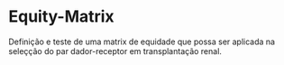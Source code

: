 # Equity-Matrix

Definição e teste de uma matrix de equidade que possa ser aplicada na seleçção do par dador-receptor em transplantação renal.
